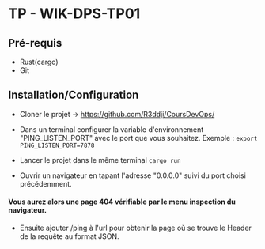 # TP - WIK-DPS-TP01

## Pré-requis

- Rust(cargo)
- Git

## Installation/Configuration

- Cloner le projet -> https://github.com/R3ddji/CoursDevOps/
- Dans un terminal configurer la variable d'environnement "PING_LISTEN_PORT" avec le port que vous souhaitez.
Exemple : ```export PING_LISTEN_PORT=7878```

- Lancer le projet dans le même terminal
```cargo run```

- Ouvrir un navigateur en tapant l'adresse "0.0.0.0" suivi du port choisi précédemment.

#### Vous aurez alors une page 404 vérifiable par le menu inspection du navigateur.

- Ensuite ajouter /ping à l'url pour obtenir la page où se trouve le Header de la requête au format JSON.
